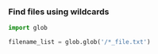 ---
---

### Find files using wildcards
```python
import glob

filename_list = glob.glob('/*_file.txt')
```
